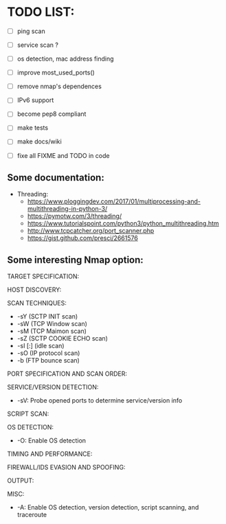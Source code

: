 # TODO LIST:

- [ ] ping scan
- [ ] service scan ?
- [ ] os detection, mac address finding
- [ ] improve most_used_ports()
- [ ] remove nmap's dependences
- [ ] IPv6 support
- [ ] become pep8 compliant
- [ ] make tests
- [ ] make docs/wiki
- [ ] fixe all FIXME and TODO in code


## Some documentation:
* Threading: 
    * https://www.ploggingdev.com/2017/01/multiprocessing-and-multithreading-in-python-3/
    * https://pymotw.com/3/threading/
    * https://www.tutorialspoint.com/python3/python_multithreading.htm
    * http://www.tcpcatcher.org/port_scanner.php
    * https://gist.github.com/presci/2661576


## Some interesting Nmap option:

TARGET SPECIFICATION:

HOST DISCOVERY:

SCAN TECHNIQUES:
* -sY (SCTP INIT scan)
* -sW (TCP Window scan)
* -sM (TCP Maimon scan)
* -sZ (SCTP COOKIE ECHO scan)
* -sI <zombie host>[:<probeport>] (idle scan)
* -sO (IP protocol scan)
* -b <FTP relay host> (FTP bounce scan)

PORT SPECIFICATION AND SCAN ORDER:

SERVICE/VERSION DETECTION:
* -sV: Probe opened ports to determine service/version info

SCRIPT SCAN:

OS DETECTION:
* -O: Enable OS detection

TIMING AND PERFORMANCE:

FIREWALL/IDS EVASION AND SPOOFING:

OUTPUT:

MISC:
* -A: Enable OS detection, version detection, script scanning, and traceroute


